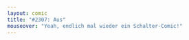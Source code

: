 ```yaml
---
layout: comic
title: "#2307: Aus"
mouseover: "Yeah, endlich mal wieder ein Schalter-Comic!"
---
```

